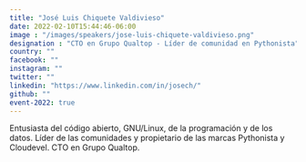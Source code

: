 ```yaml
---
title: "José Luis Chiquete Valdivieso"
date: 2022-02-10T15:44:46-06:00
image : "/images/speakers/jose-luis-chiquete-valdivieso.png"
designation : "CTO en Grupo Qualtop - Líder de comunidad en Pythonista"
country: ""
facebook: ""
instagram: ""
twitter: ""
linkedin: "https://www.linkedin.com/in/josech/"
github: ""
event-2022: true
---
```


Entusiasta del código abierto, GNU/Linux, de la programación y de los datos. Líder de las comunidades y propietario de las marcas Pythonista y Cloudevel.  CTO en Grupo Qualtop.
